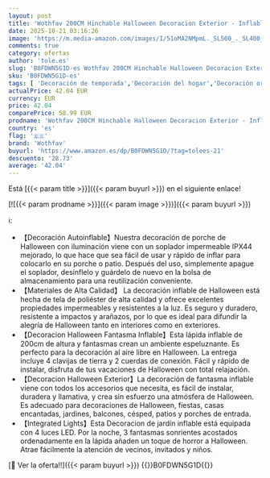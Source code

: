```yaml
---
layout: post
title: 'Wothfav 200CM Hinchable Halloween Decoracion Exterior - Inflable Lápida y Fantasmas Decoración con Luces LED Incorporadas - 3 Fantasmas Sonrientes Decoracion Halloween Puerta para Césped Jardín Patio'
date: 2025-10-21 03:16:26
image: 'https://m.media-amazon.com/images/I/51oMA2NMpmL._SL500_._SL400_.jpg'
comments: true
category: ofertas
author: 'tole.es'
slug: 'B0FDWN5G1D-es Wothfav 200CM Hinchable Halloween Decoracion Exterior -...'
sku: 'B0FDWN5G1D-es'
tags: [ 'Decoración de temporada','Decoración del hogar','Decoración original para navidad','Hogar y cocina','halloween','wothfav','🇪🇸', ]
actualPrice: 42.04 EUR
currency: EUR
price: 42.04
comparePrice: 58.99 EUR
prodname: 'Wothfav 200CM Hinchable Halloween Decoracion Exterior - Inflable Lápida y Fantasmas Decoración con Luces LED Incorporadas - 3 Fantasmas Sonrientes Decoracion Halloween Puerta para Césped Jardín Patio'
country: 'es'
flag: '🇪🇸'
brand: 'Wothfav'
buyurl: 'https://www.amazon.es/dp/B0FDWN5G1D/?tag=tolees-21'
descuento: '28.73'
average: '42.04'
---
```


Está [{{< param title >}}]({{< param buyurl >}}) en el siguiente enlace!

[![{{< param prodname >}}]({{< param image >}})]({{< param buyurl >}})

ℹ️:

- 【Decoración Autoinflable】Nuestra decoración de porche de Halloween con iluminación viene con un soplador impermeable IPX44 mejorado, lo que hace que sea fácil de usar y rápido de inflar para colocarlo en su porche o patio. Después del uso, simplemente apague el soplador, desínflelo y guárdelo de nuevo en la bolsa de almacenamiento para una reutilización conveniente.
- 【Materiales de Alta Calidad】 La decoración inflable de Halloween está hecha de tela de poliéster de alta calidad y ofrece excelentes propiedades impermeables y resistentes a la luz. Es seguro y duradero, resistente a impactos y arañazos, por lo que es ideal para difundir la alegría de Halloween tanto en interiores como en exteriores.
- 【Decoracion Halloween Fantasma Inflable】Esta lápida inflable de 200cm de altura y fantasmas crean un ambiente espeluznante. Es perfecto para la decoración al aire libre en Halloween. La entrega incluye 4 clavijas de tierra y 2 cuerdas de conexión. Fácil y rápido de instalar, disfruta de tus vacaciones de Halloween con total relajación.
- 【Decoracion Halloween Exterior】La decoración de fantasma inflable viene con todos los accesorios que necesita, es fácil de instalar, duradera y llamativa, y crea sin esfuerzo una atmósfera de Halloween. Es adecuado para decoraciones de Halloween, fiestas, casas encantadas, jardines, balcones, césped, patios y porches de entrada.
- 【Integrated Lights】Esta Decoracion de jardín inflable está equipada con 4 luces LED. Por la noche, 3 fantasmas sonrientes acostados ordenadamente en la lápida añaden un toque de horror a Halloween. Atrae fácilmente la atención de vecinos, invitados y niños.

[🛒 Ver la oferta!!]({{< param buyurl >}})
{{<world>}}B0FDWN5G1D{{</world>}}
